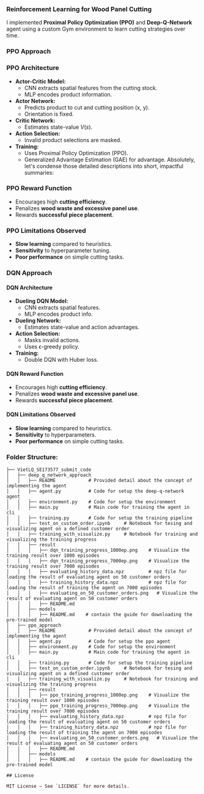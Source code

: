 ### Reinforcement Learning for Wood Panel Cutting
I implemented **Proximal Policy Optimization (PPO)** and **Deep-Q-Network** agent using a custom Gym environment to learn cutting strategies over time.

### PPO Approach
### PPO Architecture

-   **Actor-Critic Model:**
    -   CNN extracts spatial features from the cutting stock.
    -   MLP encodes product information.
-   **Actor Network:**
    -   Predicts product to cut and cutting position (x, y).
    -   Orientation is fixed.
-   **Critic Network:**
    -   Estimates state-value $V(s)$.
-   **Action Selection:**
    -   Invalid product selections are masked.
-   **Training:**
    -   Uses Proximal Policy Optimization (PPO).
    -   Generalized Advantage Estimation (GAE) for advantage.
Absolutely, let's condense those detailed descriptions into short, impactful summaries:


### PPO Reward Function

-   Encourages high **cutting efficiency**.
-   Penalizes **wood waste and excessive panel use**.
-   Rewards **successful piece placement**.

### PPO Limitations Observed

-   **Slow learning** compared to heuristics.
-   **Sensitivity** to hyperparameter tuning.
-   **Poor performance** on simple cutting tasks.

### DQN Approach

#### **DQN Architecture**

- **Dueling DQN Model:**
    - CNN extracts spatial features.
    - MLP encodes product info.
- **Dueling Network:**
    - Estimates state-value and action advantages.
- **Action Selection:**
    - Masks invalid actions.
    - Uses ϵ-greedy policy.
- **Training:**
    - Double DQN with Huber loss.

#### **DQN Reward Function**

- Encourages high **cutting efficiency**.
- Penalizes **wood waste and excessive panel use**.
- Rewards **successful piece placement**.

#### **DQN Limitations Observed**

- **Slow learning** compared to heuristics.
- **Sensitivity** to hyperparameters.
- **Poor performance** on simple cutting tasks.

###  Folder Structure:
```           
├── VietLQ_SE173577_submit_code    
│   ├── deep_q_network_approach                   
│   │   ├── README            # Provided detail about the concept of implementing the agent  
│   │   ├── agent.py          # Code for setup the deep-q-network agent             
│   │   ├── environment.py    # Code for setup the environment             
│   │   ├── main.py           # Main code for training the agent in cli   
│   │   ├── training.py       # Code for setup the training pipeline
│   │   ├── test_on_custom_order.ipynb     # Notebook for tesing and visualizing agent on a defined customer order
│   │   ├── training_with_visualize.py     # Notebook for training and visualizing the training progress                      
│   │   ├── result                    
│   │   │   ├── dqn_training_progress_1000ep.png    # Visualize the training result over 1000 episodes
│   │   │   ├── dqn_training_progress_7000ep.png    # Visualize the training result over 7000 episodes            
│   │   │   ├── evaluating_history_data.npz         # npz file for loading the result of evaluating agent on 50 customer orders
│   │   │   ├── training_history_data.npz           # npz file for loading the result of training the agent on 7000 episodes
│   │   │   ├── evaluating_on_50_customer_orders.png   # Visualize the result of evaluating agent on 50 customer orders  
│   │   │   ├── README.md      
│   │   ├── models
│   │   │   ├── README.md    # contain the guide for downloading the pre-trained model
│   ├── ppo_approach                  
│   │   ├── README            # Provided detail about the concept of implementing the agent              
│   │   ├── agent.py          # Code for setup the ppo agent             
│   │   ├── environment.py    # Code for setup the environment             
│   │   ├── main.py           # Main code for training the agent in cli   
│   │   ├── training.py       # Code for setup the training pipeline
│   │   ├── test_on_custom_order.ipynb     # Notebook for tesing and visualizing agent on a defined customer order
│   │   ├── training_with_visualize.py     # Notebook for training and visualizing the training progress                     
│   │   ├── result                    
│   │   │   ├── ppo_training_progress_1000ep.png    # Visualize the training result over 1000 episodes
│   │   │   ├── ppo_training_progress_7000ep.png    # Visualize the training result over 7000 episodes            
│   │   │   ├── evaluating_history_data.npz         # npz file for loading the result of evaluating agent on 50 customer orders
│   │   │   ├── training_history_data.npz           # npz file for loading the result of training the agent on 7000 episodes
│   │   │   ├── evaluating_on_50_customer_orders.png   # Visualize the result of evaluating agent on 50 customer orders   
│   │   │   ├── README.md   
│   │   ├── models
│   │   │   ├── README.md    # contain the guide for downloading the pre-trained model
```
```
## License

MIT License – See `LICENSE` for more details.